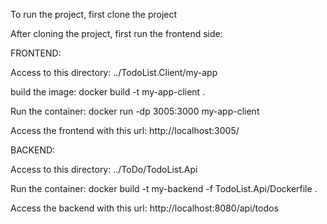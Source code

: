 To run the project, first clone the project

After cloning the project, first run the frontend side:

FRONTEND:

Access to this directory:
../TodoList.Client/my-app

build the image:
docker build -t my-app-client .

Run the container:
docker run -dp 3005:3000 my-app-client

Access the frontend with this url: http://localhost:3005/


BACKEND:

Access to this directory:
../ToDo/TodoList.Api


Run the container:
docker build -t my-backend -f TodoList.Api/Dockerfile .

Access the backend with this url: http://localhost:8080/api/todos
